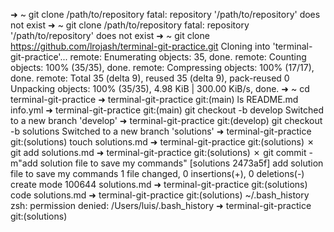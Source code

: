 ➜  ~ git clone /path/to/repository
fatal: repository '/path/to/repository' does not exist
➜  ~ git clone /path/to/repository
fatal: repository '/path/to/repository' does not exist
➜  ~ git clone https://github.com/lrojash/terminal-git-practice.git
Cloning into 'terminal-git-practice'...
remote: Enumerating objects: 35, done.
remote: Counting objects: 100% (35/35), done.
remote: Compressing objects: 100% (17/17), done.
remote: Total 35 (delta 9), reused 35 (delta 9), pack-reused 0
Unpacking objects: 100% (35/35), 4.98 KiB | 300.00 KiB/s, done.
➜  ~ cd terminal-git-practice
➜  terminal-git-practice git:(main) ls
README.md info.yml
➜  terminal-git-practice git:(main) git checkout -b develop
Switched to a new branch 'develop'
➜  terminal-git-practice git:(develop) git checkout -b solutions
Switched to a new branch 'solutions'
➜  terminal-git-practice git:(solutions) touch solutions.md
➜  terminal-git-practice git:(solutions) ✗ git add solutions.md
➜  terminal-git-practice git:(solutions) ✗ git commit -m"add solution file to save my commands"
[solutions 2473a5f] add solution file to save my commands
 1 file changed, 0 insertions(+), 0 deletions(-)
 create mode 100644 solutions.md
➜  terminal-git-practice git:(solutions) code solutions.md
➜  terminal-git-practice git:(solutions) ~/.bash_history
zsh: permission denied: /Users/luis/.bash_history
➜  terminal-git-practice git:(solutions) 